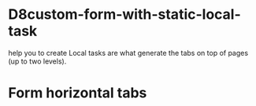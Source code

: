 # D8custom-form-with-static-local-task
help you to create Local tasks are what generate the tabs on top of pages (up to two levels). 

# Form horizontal tabs
